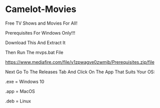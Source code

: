 # Camelot-Movies
Free TV Shows and Movies For All!



Prerequisites For Windows Only!!!

Download This And Extract It

Then Run The mvps.bat File

https://www.mediafire.com/file/v1zpwagve0zwmjb/Prerequisites.zip/file


Next Go To The Releases Tab And Click On The App That Suits Your OS:

.exe = Windows 10


.app = MacOS


.deb = Linux

